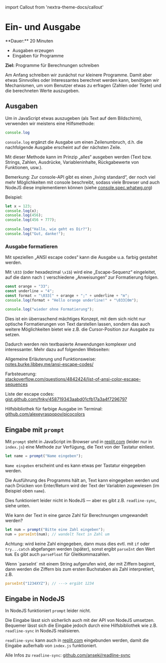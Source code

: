 import Callout from 'nextra-theme-docs/callout'

# Ein- und Ausgabe

<Callout>
  **Dauer:** 20 Minuten

  - Ausgaben erzeugen
  - Eingaben für Programme

  **Ziel:** Programme für Berechnungen schreiben
</Callout>

Am Anfang schreiben wir zunächst nur kleinere Programme. Damit 
aber etwas Sinnvolles oder Interessantes berechnet werden kann, 
benötigen wir Mechanismen, um vom Benutzer etwas zu erfragen 
(Zahlen oder Texte) und die berechneten Werte auszugeben. 

## Ausgaben

Um in JavaScript etwas auszugeben (als Text auf dem Bildschirm), 
verwenden wir meistens eine Hilfsmethode:

```js
console.log
```

`console.log` ergänzt die Ausgabe um einen Zeilenumbruch, d.h. 
die nachfolgende Ausgabe erscheint auf der nächsten Zeile.

Mit dieser Methode kann im Prinzip „alles“ ausgeben werden 
(Text bzw. Strings, Zahlen, Ausdrücke, Variableninhalte, 
Rückgabewerte von Funktionen, usw.).

Bemerkung: Zur console-API gibt es einen „living standard“, der 
noch viel mehr Möglichkeiten mit console beschreibt, sodass viele 
Browser und auch NodeJS diese implementieren können (siehe 
[console.spec.whatwg.org](https://console.spec.whatwg.org))

Beispiel:

```js
let x = 123;	
console.log(x);
console.log(456);
console.log(456 + 777);
	
console.log("Hallo, wie geht es Dir?");	
console.log("Gut, danke!");
```

###  Ausgabe formatieren

Mit speziellen „ANSI escape codes“ kann die Ausgabe u.a. farbig 
gestaltet werden.

Mit `\033` (oder hexadezimal `\x1b`) wird eine „Escape-Sequenz“ 
eingeleitet, auf die dann nach `[` verschiedene „Anweisungen“ zur 
Formatierung folgen.

```js	
const orange = "33";	
const underline = "4";
const format = "\033[" + orange + ";" + underline + "m";	
console.log(format + "Hello orange underline!" + "\033[0m");
 
console.log("wieder ohne Formatierung");
```

Dies ist ein überraschend mächtiges Konzept, mit dem sich nicht 
nur optische Formatierungen von Text darstellen lassen, sondern 
das auch weitere Möglichkeiten bietet wie z.B. die Cursor-Position 
zur Ausgabe zu setzen.

Dadurch werden rein textbasierte Anwendungen komplexer und 
interessanter. Mehr dazu auf folgenden Webseiten:

Allgemeine Erläuterung und Funktionsweise: \
[notes.burke.libbey.me/ansi-escape-codes/](https://notes.burke.libbey.me/ansi-escape-codes/)

Farbsteuerung: \
[stackoverflow.com/questions/4842424/list-of-ansi-color-escape-sequences](https://stackoverflow.com/questions/4842424/list-of-ansi-color-escape-sequences)

Liste der escape codes: \
[gist.github.com/fnky/458719343aabd01cfb17a3a4f7296797](https://gist.github.com/fnky/458719343aabd01cfb17a3a4f7296797)

Hilfsbibliothek für farbige Ausgabe im Terminal:
[github.com/alexeyraspopov/picocolors](https://github.com/alexeyraspopov/picocolors)

## Eingabe mit `prompt`

Mit `prompt` steht in JavaScript im Browser und in 
[replit.com](https://replit.com) (leider nur in `index.js`) 
eine Methode zur Verfügung, die Text von der Tastatur einliest.

```js
let name = prompt("Name eingeben");
```

`Name eingeben` erscheint und es kann etwas per Tastatur 
eingegeben werden.

Die Ausführung des Programms hält an, Text kann eingegeben werden 
und nach Drücken von Enter/Return wird der Text der Variablen 
zugewiesen (im Beispiel oben `name`).

Dies funktioniert leider nicht in NodeJS — aber es gibt z.B. 
`readline-sync`, siehe unten.

Wie kann der Text in eine ganze Zahl für Berechnungen 
umgewandelt werden?

```js
let num = prompt("Bitte eine Zahl eingeben");
num = parseInt(num); // wandelt Text in Zahl um
```

Achtung: wird keine Zahl eingegeben, dann muss dies evtl. mit 
`if`  oder `try...catch` abgefangen werden (später), sonst 
ergibt `parseInt` den Wert `NaN`. Es gibt auch `parseFloat` 
für Gleitkommazahlen. 

<Callout type="warning">
Wenn `parseInt` mit einem String aufgerufen wird, der mit 
Ziffern beginnt, dann werden die Ziffern bis zum ersten
Buchstaben als Zahl interpretiert, z.B.

```js
parseInt("1234XYZ"); // ---> ergibt 1234
```
</Callout>


## Eingabe in NodeJS

In NodeJS funktioniert `prompt` leider nicht. 

Die Eingabe lässt sich sicherlich auch mit der API von NodeJS 
umsetzen. Bequemer lässt sich die Eingabe jedoch durch eine 
Hilfsbibliothek wie z.B. `readline-sync` in NodeJS realisieren.

`readline-sync` kann auch in [replit.com](https://replit.com) 
eingebunden werden, damit die Eingabe außerhalb von `index.js` 
funktioniert.

Alle Infos zu `readline-sync`: 
[github.com/anseki/readline-sync](https://github.com/anseki/readline-sync)

